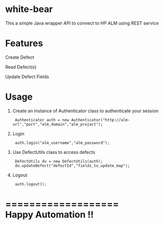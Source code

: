 white-bear
==========

This a simple Java wrapper API to connect to HP ALM using REST service

Features
========

Create Defect

Read Defect(s)

Update Defect Fields


Usage
=====

1. Create an instance of Authenticator class to authenticate your session

        Authenticator auth = new Authenticator("http://alm-url","port","alm_domain","alm_project");

2. Login

        auth.login("alm_username","alm_password");

3. Use DefectUtils class to access defects

        DefectUtils du = new DefectUtils(auth);
        du.updateDefect("defectId","fields_to_update_map");

4. Logout

        auth.logout();
        
===================        
Happy Automation !!
===================



